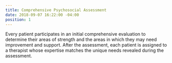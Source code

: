 ```yaml
---
title: Comprehensive Psychosocial Assessment
date: 2018-09-07 16:22:00 -04:00
position: 1
---
```


Every patient participates in an initial comprehensive evaluation to determine their areas of strength and the areas in which they may need improvement and support.  After the assessment, each patient is assigned to a therapist whose expertise matches the unique needs revealed during the assessment.